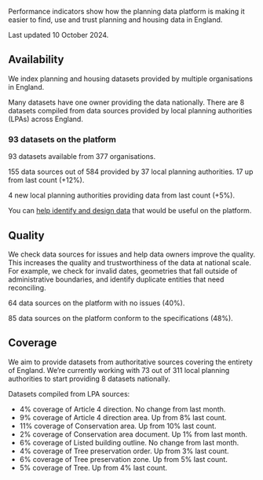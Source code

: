 Performance indicators show how the planning data platform is making it easier to find, use and trust planning and housing data in England.

Last updated 10 October 2024.

<div class="govuk-!-margin-top-6 govuk-!-margin-bottom-6">
  <canvas id="datasetChart"></canvas>
</div>

## Availability

We index planning and housing datasets provided by multiple organisations in England.

Many datasets have one owner providing the data nationally. There are 8 datasets compiled from data sources provided by local planning authorities (LPAs) across England.

### 93 datasets on the platform

93 datasets available from 377 organisations. <!--? added last month (+/-0%). -->

155 data sources out of 584 provided by 37 local planning authorities. 17 up from last count (+12%).

4 new local planning authorities providing data from last count (+5%).

You can [help identify and design data](https://www.planning.data.gov.uk/) that would be useful on the platform.

## Quality

We check data sources for issues and help data owners improve the quality. This increases the quality and trustworthiness of the data at national scale. For example, we check for invalid dates, geometries that fall outside of administrative boundaries, and identify duplicate entities that need reconciling.

<!-- ### ?? out of ?? quality score -->

64 data sources on the platform with no issues (40%). <!-- 8 fixed last month (+15%). -->

85 data sources on the platform conform to the specifications (48%). <!-- 2 improved last month (+2%). -->

<!-- 00 datasets up to date (0%). 00 updated last month (+/-0%). -->

## Coverage

We aim to provide datasets from authoritative sources covering the entirety of England. We’re currently working with 73 out of 311 local planning authorities to start providing 8 datasets nationally.

<!-- ### ??% nationwide coverage -->

<!-- 5% average dataset coverage per local planning authority. No change from last month. -->

Datasets compiled from LPA sources:

* 4% coverage of Article 4 direction. No change from last month.
* 9% coverage of Article 4 direction area. Up from 8% last count.
* 11% coverage of Conservation area. Up from 10% last count.
* 2% coverage of Conservation area document. Up 1% from last month.
* 6% coverage of Listed building outline. No change from last month.
* 4% coverage of Tree preservation order. Up from 3% last count.
* 6% coverage of Tree preservation zone. Up from 5% last count.
* 5% coverage of Tree. Up from 4% last count.

<!-- ## Usage

0.00 average daily calls. +/-0% change from last month. -->

<script src="https://cdn.jsdelivr.net/npm/chart.js"></script>
<script src="{{ cacheBust(assetPath | default('/assets') + '/javascripts/PerformancePage.js') }}"></script>
